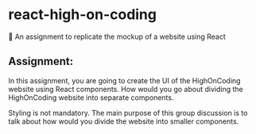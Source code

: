 # react-high-on-coding
📘 An assignment to replicate the mockup of a website using React

## Assignment: 
In this assignment, you are going to create the UI of the HighOnCoding website using React components. How would you go about dividing the HighOnCoding website into separate components. 

Styling is not mandatory. The main purpose of this group discussion is to talk about how would you divide the website into smaller components. 
